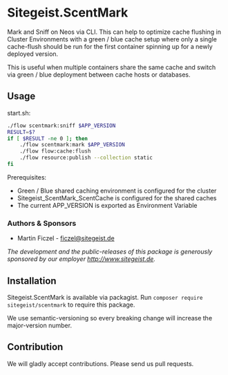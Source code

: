# Sitegeist.ScentMark

Mark and Sniff on Neos via CLI. This can help to optimize cache flushing in Cluster Environments with a green / blue cache setup
where only a single cache-flush should be run for the first container spinning up for a newly deployed version. 

This is useful when multiple containers share the same cache and switch via green / blue deployment between cache hosts or databases.  

## Usage
 
start.sh:   
```bash
./flow scentmark:sniff $APP_VERSION
RESULT=$?
if [ $RESULT -ne 0 ]; then
    ./flow scentmark:mark $APP_VERSION
    ./flow flow:cache:flush 
    ./flow resource:publish --collection static
fi
```

Prerequisites:
- Green / Blue shared caching environment is configured for the cluster 
- Sitegeist_ScentMark_ScentCache is configured for the shared caches
- The current APP_VERSION is exported as Environment Variable 

### Authors & Sponsors

* Martin Ficzel - ficzel@sitegeist.de

*The development and the public-releases of this package is generously sponsored
by our employer http://www.sitegeist.de.*

## Installation

Sitegeist.ScentMark is available via packagist. Run `composer require sitegeist/scentmark` to require this package.

We use semantic-versioning so every breaking change will increase the major-version number.

## Contribution

We will gladly accept contributions. Please send us pull requests.
